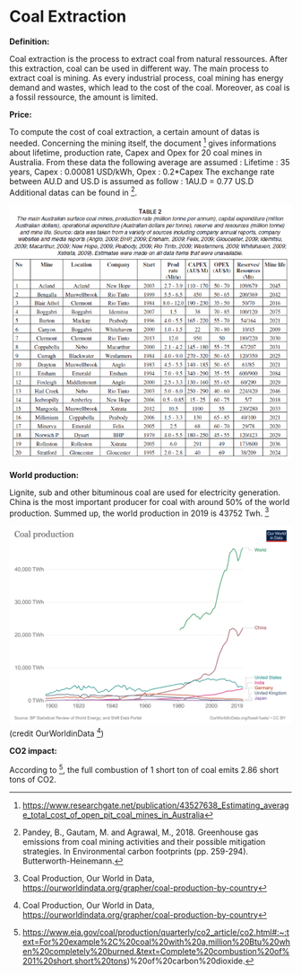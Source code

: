 # Coal Extraction

**Definition:**

Coal extraction is the process to extract coal from natural ressources. After this extraction, coal can be used in different way.
The main process to extract coal is mining. As every industrial process, coal mining has energy demand and wastes, which lead to the cost of the coal. Moreover, as coal is a fossil ressource, the amount is limited.


**Price:**

To compute the cost of coal extraction, a certain amount of datas is needed.
Concerning the mining itself, the document [^1] gives informations about lifetime, production rate, Capex and Opex for 20 coal mines in Australia. From these data the following average are assumed :
Lifetime : 35 years, Capex : 0.00081 USD/kWh, Opex : 0.2*Capex
The exchange rate between AU.D and US.D is assumed as follow : 1AU.D = 0.77 US.D
Additional datas can be found in [^3].

![](mines_data.PNG) 



**World production:**

Lignite, sub and other bituminous coal are used for electricity generation. China is the most important producer for coal with around 50% of the world production. Summed up, the world production in 2019 is 43752 Twh. [^2]

![](coal_production_by_country.PNG) (credit OurWorldinData [^2])

**CO2 impact:**

According to [^5], the full combustion of 1 short ton of coal emits 2.86 short tons of CO2.


[^1]:https://www.researchgate.net/publication/43527638_Estimating_average_total_cost_of_open_pit_coal_mines_in_Australia
[^2]: Coal Production, Our World in Data, https://ourworldindata.org/grapher/coal-production-by-country
[^3]: Pandey, B., Gautam, M. and Agrawal, M., 2018. Greenhouse gas emissions from coal mining activities and their possible mitigation strategies. In Environmental carbon footprints (pp. 259-294). Butterworth-Heinemann.
[^5]:https://www.eia.gov/coal/production/quarterly/co2_article/co2.html#:~:text=For%20example%2C%20coal%20with%20a,million%20Btu%20when%20completely%20burned.&text=Complete%20combustion%20of%201%20short,short%20tons)%20of%20carbon%20dioxide.
